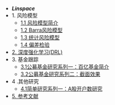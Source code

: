 - ***Linspace***
- 1\. 风险模型
   * [1.1 风险模型简介](Risk_model/Risk_model)
   * [1.2 Barra风险模型](Risk_model/Barra_model)
   * [1.3 统计风险模型](Risk_model/Stats_model)
   * [1.4 偏差检验](Risk_model/Bias_statistic)
- [2. 深度强化学习(DRL)](DRL/DRL)
- 3\. 基金跟踪
   * [3.1公募基金研究系列一：百亿基金简介](quant/fund_analysis)
   * [3.2公募基金研究系列二：截面效果](quant/icsec)
- 4 \.其他研究
   * [4.1简单研究系列一：A股开户数研究](quant/account)
- [5. 参考文献](ref/ref)

